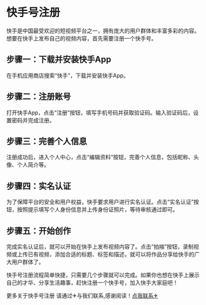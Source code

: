 # 快手号注册

快手是中国最受欢迎的短视频平台之一，拥有庞大的用户群体和丰富多彩的内容。想要在快手上发布自己的视频内容，首先需要注册一个快手号。

## 步骤一：下载并安装快手App
在手机应用商店搜索“快手”，下载并安装快手App。

## 步骤二：注册账号
打开快手App，点击“注册”按钮，填写手机号码并获取验证码。输入验证码后，设置密码并完成注册。

## 步骤三：完善个人信息
注册成功后，进入个人中心，点击“编辑资料”按钮，完善个人信息，包括昵称、头像、个人简介等。

## 步骤四：实名认证
为了保障平台的安全和用户权益，快手要求用户进行实名认证。点击“实名认证”按钮，按照提示填写个人身份信息并上传身份证照片，等待审核通过即可。

## 步骤五：开始创作
完成实名认证后，就可以开始在快手上发布视频内容了。点击“拍摍”按钮，录制视频或上传已有视频，添加合适的标题、标签和描述，就可以将作品分享给快手的广大用户群体了。

快手号注册流程简单快捷，只需要几个步骤就可以完成。如果你也想在快手上展示自己的才华、分享生活趣事，赶快注册一个快手号，加入快手大家庭吧！

更多关于快手号注册 请通过✈与我们联系,感谢阅读！[点我联系✈](https://in.k02.cc)